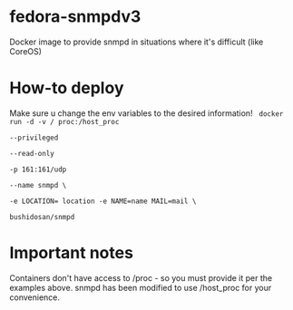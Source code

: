 # fedora-snmpdv3
Docker image to provide snmpd in situations where it's difficult (like CoreOS)

# How-to deploy
Make sure u change the env variables to the desired information!
<code>
  docker run -d -v /
  proc:/host_proc \
  --privileged \
  --read-only \
  -p 161:161/udp \
  --name snmpd \	
  -e LOCATION= location -e NAME=name MAIL=mail \	
  bushidosan/snmpd
</code>  

# Important notes
Containers don't have access to /proc - so you must provide it per the examples above. snmpd has been modified to use /host_proc for your convenience.
